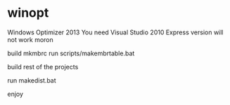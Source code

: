 winopt
======

Windows Optimizer 2013
You need Visual Studio 2010
Express version will not work moron

build mkmbrc
run scripts/makembrtable.bat

build rest of the projects

run makedist.bat

enjoy

